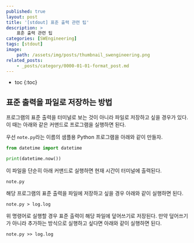 ```yaml
---
published: true
layout: post
title: '[stdout] 표준 출력 관련 팁'
description: >
    표준 출력 관련 팁
categories: [SWEngineering]
tags: [stdout]
image:
    path: /assets/img/posts/thumbnail_swengineering.png
related_posts:
    - _posts/category/0000-01-01-format_post.md
---
```

* toc
{:toc}

## 표준 출력을 파일로 저장하는 방법

프로그램의 표준 출력을 터미널로 보는 것이 아니라 파일로 저장하고 싶을 경우가 있다. 이 때는 아래와 같은 커맨드로 프로그램을 실행하면 된다.  

우선 `note.py`라는 이름의 샘플용 Python 프로그램을 아래와 같이 만들자.  

```python
from datetime import datetime

print(datetime.now())
```

이 파일을 단순히 아래 커맨드로 실행하면 현재 시간이 터미널에 출력된다.  

```
note.py
```

해당 프로그램의 표준 출력을 파일에 저장하고 싶을 경우 아래와 같이 실행하면 된다.  

```
note.py > log.log
```

위 명령어로 실행할 경우 표준 출력이 해당 파일에 덮어쓰기로 저장된다. 만약 덮어쓰기가 아니라 추가하는 방식으로 실행하고 싶다면 아래와 같이 실행하면 된다.  

```
note.py >> log.log
```